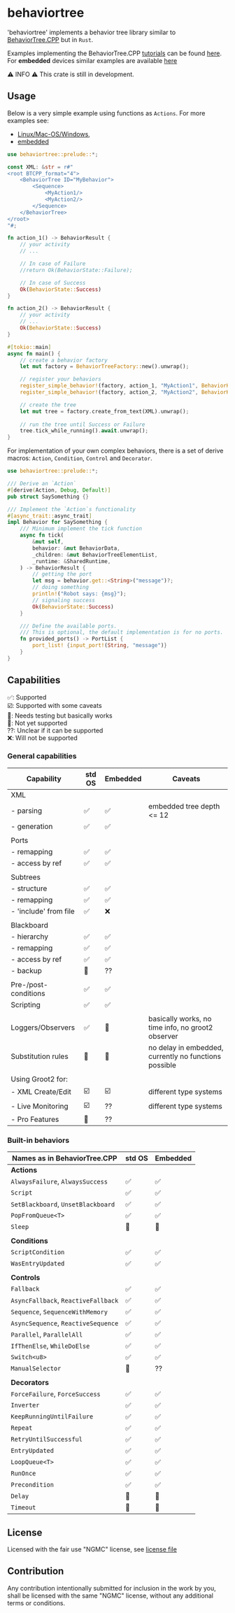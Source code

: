 # behaviortree

'behaviortree' implements a behavior tree library similar to [BehaviorTree.CPP](https://www.behaviortree.dev/) but in `Rust`.

Examples implementing the BehaviorTree.CPP [tutorials](https://www.behaviortree.dev/docs/intro)
can be found [here](https://github.com/stepkun/behaviortree/tree/main/examples).
For __embedded__ devices similar examples are available [here](https://github.com/stepkun/behaviortree/tree/main/embedded)

⚠️ INFO ⚠️
This crate is still in development.

## Usage

Below is a very simple example using functions as `Actions`.
For more examples see: 
- [Linux/Mac-OS/Windows](https://github.com/stepkun/behaviortree/tree/main/examples), 
- [embedded](https://github.com/stepkun/behaviortree/tree/main/embedded)

```rust
use behaviortree::prelude::*;

const XML: &str = r#"
<root BTCPP_format="4">
    <BehaviorTree ID="MyBehavior">
        <Sequence>
			<MyAction1/>
			<MyAction2/>
        </Sequence>
    </BehaviorTree>
</root>
"#;

fn action_1() -> BehaviorResult {
    // your activity
    // ...

    // In case of Failure    
    //return Ok(BehaviorState::Failure);

    // In case of Success    
    Ok(BehaviorState::Success)
}

fn action_2() -> BehaviorResult {
    // your activity
    // ...
    Ok(BehaviorState::Success)
}

#[tokio::main]
async fn main() {
    // create a behavior factory
    let mut factory = BehaviorTreeFactory::new().unwrap();

    // register your behaviors
    register_simple_behavior!(factory, action_1, "MyAction1", BehaviorKind::Action).unwrap();
    register_simple_behavior!(factory, action_2, "MyAction2", BehaviorKind::Action).unwrap();

    // create the tree
    let mut tree = factory.create_from_text(XML).unwrap();
    
    // run the tree until Success or Failure
    tree.tick_while_running().await.unwrap();
}
```

For implementation of your own complex behaviors, there is a set of 
derive macros: `Action`, `Condition`, `Control` and `Decorator`.

```rust
use behaviortree::prelude::*;

/// Derive an `Action`
#[derive(Action, Debug, Default)]
pub struct SaySomething {}

/// Implement the `Action`s functionality
#[async_trait::async_trait]
impl Behavior for SaySomething {
    /// Minimum implement the tick function
	async fn tick(
		&mut self,
		behavior: &mut BehaviorData,
		_children: &mut BehaviorTreeElementList,
		_runtime: &SharedRuntime,
	) -> BehaviorResult {
        // getting the port
		let msg = behavior.get::<String>("message")?;
        // doing something
		println!("Robot says: {msg}");
        // signaling success
		Ok(BehaviorState::Success)
	}

    /// Define the available ports.
    /// This is optional, the default implementation is for no ports.
	fn provided_ports() -> PortList {
		port_list! {input_port!(String, "message")}
	}
}
```

## Capabilities

 ✅: Supported<br>
 ☑️: Supported with some caveats<br>
 🚦: Needs testing but basically works<br>
 🔴: Not yet supported<br>
 ??: Unclear if it can be supported<br>
 ❌: Will not be supported

### General capabilities

| Capability              | std OS | Embedded | Caveats                   |
| ----------------------- | ------ | -------- | ------------------------- |
| XML                     |        |          |                           |
| - parsing               | ✅     | ✅       | embedded tree depth <= 12 |
| - generation            | ✅     | ✅       |                           |
|                         |        |          |                           |
| Ports                   |        |          |                           |
| - remapping             | ✅     | ✅       |                           |
| - access by ref         | ✅     | ✅       |                           |
|                         |        |          |                           |
| Subtrees                |        |          |                           |
| - structure             | ✅     | ✅       |                           |
| - remapping             | ✅     | ✅       |                           |
| - 'include' from file   | ✅     | ❌       |                           |
|                         |        |          |                           |
| Blackboard              |        |          |                           |
| - hierarchy             | ✅     | ✅       |                           |
| - remapping             | ✅     | ✅       |                           |
| - access by ref         | ✅     | ✅       |                           |
| - backup                | 🔴     | ??       |                           |
|                         |        |          |                           |
| Pre-/post-conditions    | ✅     | ✅       |                           |
| Scripting               | ✅     | ✅       |                           |
|                         |        |          |                           |
| Loggers/Observers       | ✅     | 🚦       | basically works, no time info, no groot2 observer |
| Substitution rules      | 🚦     | 🚦       | no delay in embedded, currently no functions possible |
|                         |        |          |                           |
| Using Groot2 for:       |        |          |                           |
| - XML Create/Edit       | ☑️     | ☑️       | different type systems    |
| - Live Monitoring       | ☑️     | ??       | different type systems    |
| - Pro Features          | 🔴     | ??       |                           |

### Built-in behaviors

| Names as in BehaviorTree.CPP        | std OS | Embedded |
| ----------------------------------- | ------ | -------- |
| __Actions__                         |        |          |
| `AlwaysFailure`, `AlwaysSuccess`    | ✅     | ✅       |
| `Script`                            | ✅     | ✅       |
| `SetBlackboard`, `UnsetBlackboard`  | ✅     | ✅       |
| `PopFromQueue<T>`                   | ✅     | ✅       |
| `Sleep`                             | 🚦     | 🔴       |
|                                     |        |          |
| __Conditions__                      |        |          |
| `ScriptCondition`                   | ✅     | ✅       |
| `WasEntryUpdated`                   | ✅     | ✅       |
|                                     |        |          |
| __Controls__                        |        |          |
| `Fallback`                          | ✅     | ✅       |
| `AsyncFallback`, `ReactiveFallback` | ✅     | ✅       |
| `Sequence`, `SequenceWithMemory`    | ✅     | ✅       |
| `AsyncSequence`, `ReactiveSequence` | ✅     | ✅       |
| `Parallel`, `ParallelAll`           | ✅     | ✅       |
| `IfThenElse`, `WhileDoElse`         | ✅     | ✅       |
| `Switch<u8>`                        | ✅     | ✅       |
| `ManualSelector`                    | 🔴     | ??       |
|                                     |        |          |
| __Decorators__                      |        |          |
| `ForceFailure`, `ForceSuccess`      | ✅     | ✅       |
| `Inverter`                          | ✅     | ✅       |
| `KeepRunningUntilFailure`           | ✅     | ✅       |
| `Repeat`                            | ✅     | ✅       |
| `RetryUntilSuccessful`              | ✅     | ✅       |
| `EntryUpdated`                      | ✅     | ✅       |
| `LoopQueue<T>`                      | ✅     | ✅       |
| `RunOnce`                           | ✅     | ✅       |
| `Precondition`                      | ✅     | ✅       |
| `Delay`                             | 🚦     | 🔴       |
| `Timeout`                           | 🚦     | 🔴       |
 
## License

Licensed with the fair use "NGMC" license, see [license file](https://github.com/stepkun/behaviortree/blob/main/LICENSE)

## Contribution

Any contribution intentionally submitted for inclusion in the work by you,
shall be licensed with the same "NGMC" license, without any additional terms or conditions.
